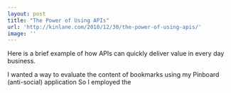 ```yaml
---
layout: post
title: "The Power of Using APIs"
url: 'http://kinlane.com/2010/12/30/the-power-of-using-apis/'
image: ''
---
```


Here is a brief example of how APIs can quickly deliver value in every day business.

I wanted a way to evaluate the content of bookmarks using my Pinboard (anti-social) application So I employed the